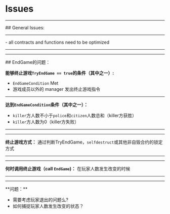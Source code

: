 # Issues
<hr/>
## General Issues:
<hr/>
- all contracts and functions need to be optimized
<hr/>
<hr/>
## EndGame的问题：

**能够终止游戏`TryEndGame == true`的条件（其中之一）:**

- `EndGameCondition` Met
- 游戏成员以外的 manager 发出终止游戏指令

<hr/>

**达到`EndGameCondition`条件（其中之一）：**
- `killer`方人数不小于`police`和`citizen`人数总和（killer方获胜）
- `killer`方人数为0（killer方失败）
<hr/>
<hr/>

**终止游戏方式：**
通过判断TryEndGame，`selfdestruct`或其他非自毁合约的锁定方式
<hr/>
<hr/>

**何时调用终止游戏（call `EndGame`)：**
在玩家人数发生改变的时候
<hr/>
<hr/>
**问题：**

- 需要考虑玩家退出的问题么?
- 如何捕捉玩家人数发生改变的状态？





